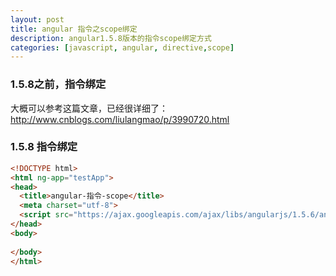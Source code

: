 ```yaml
---
layout: post
title: angular 指令之scope绑定
description: angular1.5.8版本的指令scope绑定方式
categories: [javascript, angular, directive,scope]
---
```


### 1.5.8之前，指令绑定

大概可以参考这篇文章，已经很详细了：http://www.cnblogs.com/liulangmao/p/3990720.html

### 1.5.8 指令绑定

```html
<!DOCTYPE html>
<html ng-app="testApp">
<head>
  <title>angular-指令-scope</title>
  <meta charset="utf-8">
  <script src="https://ajax.googleapis.com/ajax/libs/angularjs/1.5.6/angular.min.js"></script>
</head>
<body>
  
</body>
</html>

```


